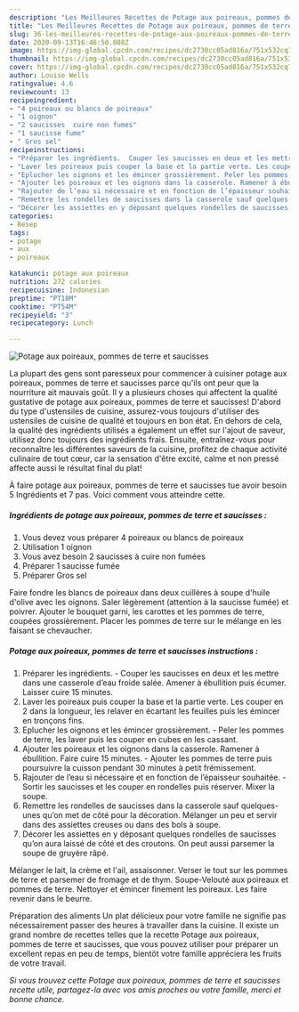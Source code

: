 ```yaml
---
description: "Les Meilleures Recettes de Potage aux poireaux, pommes de terre et saucisses"
title: "Les Meilleures Recettes de Potage aux poireaux, pommes de terre et saucisses"
slug: 36-les-meilleures-recettes-de-potage-aux-poireaux-pommes-de-terre-et-saucisses
date: 2020-09-13T16:46:50.008Z
image: https://img-global.cpcdn.com/recipes/dc2730cc05ad816a/751x532cq70/potage-aux-poireaux-pommes-de-terre-et-saucisses-photo-principale-de-la-recette.jpg
thumbnail: https://img-global.cpcdn.com/recipes/dc2730cc05ad816a/751x532cq70/potage-aux-poireaux-pommes-de-terre-et-saucisses-photo-principale-de-la-recette.jpg
cover: https://img-global.cpcdn.com/recipes/dc2730cc05ad816a/751x532cq70/potage-aux-poireaux-pommes-de-terre-et-saucisses-photo-principale-de-la-recette.jpg
author: Louise Wells
ratingvalue: 4.6
reviewcount: 13
recipeingredient:
- "4 poireaux ou blancs de poireaux"
- "1 oignon"
- "2 saucisses  cuire non fumes"
- "1 saucisse fume"
- " Gros sel"
recipeinstructions:
- "Préparer les ingrédients.  Couper les saucisses en deux et les mettre dans une casserole d’eau froide salée. Amener à ébullition puis écumer. Laisser cuire 15 minutes."
- "Laver les poireaux puis couper la base et la partie verte. Les couper en 2 dans la longueur, les relaver en écartant les feuilles puis les émincer en tronçons fins."
- "Eplucher les oignons et les émincer grossièrement. Peler les pommes de terre, les laver puis les couper en cubes en les cassant."
- "Ajouter les poireaux et les oignons dans la casserole. Ramener à ébullition. Faire cuire 15 minutes.  Ajouter les pommes de terre puis poursuivre la cuisson pendant 30 minutes à petit frémissement."
- "Rajouter de l’eau si nécessaire et en fonction de l’épaisseur souhaitée. Sortir les saucisses et les couper en rondelles puis réserver. Mixer la soupe."
- "Remettre les rondelles de saucisses dans la casserole sauf quelques-unes qu’on met de côté pour la décoration. Mélanger un peu et servir dans des assiettes creuses ou dans des bols à soupe."
- "Décorer les assiettes en y déposant quelques rondelles de saucisses qu’on aura laissé de côté et des croutons. On peut aussi parsemer la soupe de gruyère râpé."
categories:
- Resep
tags:
- potage
- aux
- poireaux

katakunci: potage aux poireaux 
nutrition: 272 calories
recipecuisine: Indonesian
preptime: "PT18M"
cooktime: "PT54M"
recipeyield: "3"
recipecategory: Lunch

---
```



![Potage aux poireaux, pommes de terre et saucisses](https://img-global.cpcdn.com/recipes/dc2730cc05ad816a/751x532cq70/potage-aux-poireaux-pommes-de-terre-et-saucisses-photo-principale-de-la-recette.jpg)

La plupart des gens sont paresseux pour commencer à cuisiner potage aux poireaux, pommes de terre et saucisses parce qu'ils ont peur que la nourriture ait mauvais goût. Il y a plusieurs choses qui affectent la qualité gustative de potage aux poireaux, pommes de terre et saucisses! D'abord du type d'ustensiles de cuisine, assurez-vous toujours d'utiliser des ustensiles de cuisine de qualité et toujours en bon état. En dehors de cela, la qualité des ingrédients utilisés a également un effet sur l'ajout de saveur, utilisez donc toujours des ingrédients frais. Ensuite, entraînez-vous pour reconnaître les différentes saveurs de la cuisine, profitez de chaque activité culinaire de tout cœur, car la sensation d'être excité, calme et non pressé affecte aussi le résultat final du plat!

<!--inarticleads1-->

À faire potage aux poireaux, pommes de terre et saucisses tue avoir besoin 5 Ingrédients et 7 pas. Voici comment vous atteindre cette.

##### Ingrédients de potage aux poireaux, pommes de terre et saucisses :

1. Vous devez vous préparer 4 poireaux ou blancs de poireaux
1. Utilisation 1 oignon
1. Vous avez besoin 2 saucisses à cuire non fumées
1. Préparer 1 saucisse fumée
1. Préparer  Gros sel


Faire fondre les blancs de poireaux dans deux cuillères à soupe d&#39;huile d&#39;olive avec les oignons. Saler légèrement (attention à la saucisse fumée) et poivrer. Ajouter le bouquet garni, les carottes et les pommes de terre, coupées grossièrement. Placer les pommes de terre sur le mélange en les faisant se chevaucher. 

<!--inarticleads2-->

##### Potage aux poireaux, pommes de terre et saucisses instructions :

1. Préparer les ingrédients.  - Couper les saucisses en deux et les mettre dans une casserole d’eau froide salée. Amener à ébullition puis écumer. Laisser cuire 15 minutes.
1. Laver les poireaux puis couper la base et la partie verte. Les couper en 2 dans la longueur, les relaver en écartant les feuilles puis les émincer en tronçons fins.
1. Eplucher les oignons et les émincer grossièrement. - Peler les pommes de terre, les laver puis les couper en cubes en les cassant.
1. Ajouter les poireaux et les oignons dans la casserole. Ramener à ébullition. Faire cuire 15 minutes.  - Ajouter les pommes de terre puis poursuivre la cuisson pendant 30 minutes à petit frémissement.
1. Rajouter de l’eau si nécessaire et en fonction de l’épaisseur souhaitée. - Sortir les saucisses et les couper en rondelles puis réserver. Mixer la soupe.
1. Remettre les rondelles de saucisses dans la casserole sauf quelques-unes qu’on met de côté pour la décoration. Mélanger un peu et servir dans des assiettes creuses ou dans des bols à soupe.
1. Décorer les assiettes en y déposant quelques rondelles de saucisses qu’on aura laissé de côté et des croutons. On peut aussi parsemer la soupe de gruyère râpé.


Mélanger le lait, la crème et l&#39;ail, assaisonner. Verser le tout sur les pommes de terre et parsemer de fromage et de thym. Soupe-Velouté aux poireaux et pommes de terre. Nettoyer et émincer finement les poireaux. Les faire revenir dans le beurre. 

<!--inarticleads1-->

<p>
Préparation des aliments Un plat délicieux pour votre famille ne signifie pas nécessairement passer des heures à travailler dans la cuisine. Il existe un grand nombre de recettes telles que la recette Potage aux poireaux, pommes de terre et saucisses, que vous pouvez utiliser pour préparer un excellent repas en peu de temps, bientôt votre famille appréciera les fruits de votre travail.
</p>

<p>
<i>Si vous trouvez cette Potage aux poireaux, pommes de terre et saucisses recette utile, partagez-la avec vos amis proches ou votre famille, merci et bonne chance.</i>
</p>
